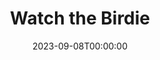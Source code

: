 ---
title: Watch the Birdie
date: 2023-09-08T00:00:00
opening_date: 1970-05-22
closing_date: 1970-05-30
layout: productions
program:
Theatre: Theatre Jacksonville
Venue: Little Theatre
cast:
- Edward Barbee: Bill Petry
- Helen Foster: Nancy Kaye
- Tom: Ham Waddell
- Douglas MacKelwaine: Harry Hodge
- Woodrow O'Malley: Hal Henderson
- Waiter: Robert Zienta
- Butch Flowers: Robert Hilgenberg
- Joey Hallop: Marshall Grauer
- Gladys Bagley: Terry McIntire
- Alexander Brown: Allen Hall
- Oscar Turner: Herb Marks
- Officer John: Doug Thomas
- Police Sergeant: Ben Miller
- Harold Haskell: Norman Howard
- Lieutenant Muller: Phil Meunier
crew:
- Director: Robert Knowles
- Technical Director: Ham Waddell
- Stage Manager: Rita Radford
- Assistant Stage Manager: Douglas Thomas
- Lighting:
  - Esta Wilson
  - Ken Moody
- Sound: Becky Levings
- Properties:
  - Katie Raven
  - Aileen Davis
  - Lynda Lynch
  - Nancy Moore
  - Mary Coyle
  - Vivienne Winemiller
- Stage Crew:
  - Ben Miller
  - Sara Jo Berman
  - Aileen Davis
  - Chris Fitzgerald
  - Hal Henderson
  - Ken Moody
  - Nancy Moore
  - Helen Toney
  - Bill Weir
- Make-up: Marshall Grauer
- Publicity:
  - Herb Marks
  - Diane Somerville
- Box Office:
  - Ann Dubow
  - Gert Berman
  - Annette Grauer
---